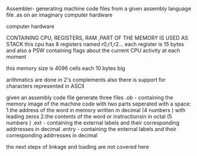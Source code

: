 Assembler-
generating machine code files from a given assembly language file .as on an imaginary computer hardware

computer hardware

CONTAINING CPU, REGISTERS, RAM ,PART OF THE MEMORY IS USED AS STACK
this cpu has 8 registers named r0,r1,r2... each register is 15 bytes and also a PSW containing flags about the current CPU activity at each moment

this memory size is 4096 cells each 10 bytes big

arithmatics are done in 2's complements also there is support for characters represented in ASCII

given an assembly code file generate three files
.ob - containing the memory image of the machine code with two parts seperated with a space: 
  1.the address of the word in memory written in decimal (4 numbers ) with leading zeros 
  2.the contents of the word or instructionsin in octal (5 numbers ) 
.ext - containing the external labels and their corresponding addrresses in decimal 
.entry - containing the enternal labels and their corresponding addrresses in decimal

the next steps of linkage and loading are not covered here
